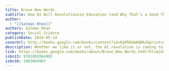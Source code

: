```yaml
---
title: Brave New Words
subtitle: How AI Will Revolutionize Education (and Why That’s a Good Thing)
author:
  - "[[Salman Khan]]"
authors: Salman Khan
category: Social Science
publishDate: 2024-05-14
coverUrl: http://books.google.com/books/content?id=KgPREAAAQBAJ&printsec=frontcover&img=1&zoom=1&source=gbs_api
description: Whether we like it or not, the AI revolution is coming to education. In Brave New Words, Salman Khan, the visionary behind Khan Academy, explores how artificial intelligence and GPT technology will transform learning, offering a roadmap for teachers, parents, and students to navigate this exciting (and sometimes intimidating) new world. A pioneer in the world of education technology, Khan explains the ins and outs of these cutting-edge tools and how they will forever change the way we learn and teach. Rather than approaching the ChatGPT revolution with white-knuckled fear, Khan wants parents and teachers to embrace AI and adapt to it (while acknowledging its imperfections and limitations). He emphasizes that embracing AI in education is not about replacing human interaction but enhancing it, so that every student can complement the work they're already doing in profoundly new and creative ways, to personalize learning, adapt assessments, and support success in the classroom, preparing students for an increasingly digital future. But Brave New Words is not just about technology - it's about what this technology means for our society, and the practical implications for administrators, guidance counsellors, and hiring managers who can harness the power of AI in education and the workplace. Khan also delves into the ethical and social implications of AI and GPT, offering thoughtful insights into how we can use these tools to build a more accessible education system for students around the world.
link: https://books.google.com/books/about/Brave_New_Words.html?hl=&id=KgPREAAAQBAJ
isbn13: 9781802064902
isbn10: 1802064907
---
```

